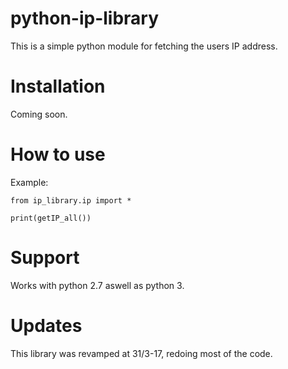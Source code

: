 # python-ip-library
This is a simple python module for fetching the users IP address.

# Installation
Coming soon.

# How to use
Example:
```
from ip_library.ip import *

print(getIP_all())
```

# Support
Works with python 2.7 aswell as python 3.

# Updates
This library was revamped at 31/3-17, redoing most of the code.
